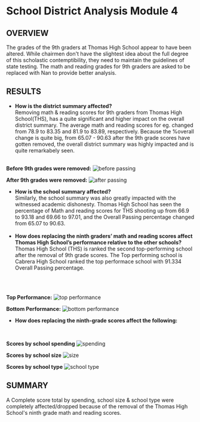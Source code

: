 # School District Analysis Module 4

## OVERVIEW
The grades of the 9th graders at Thomas High School appear to have been altered. While chairmen don't have the slightest idea about the full degree of this scholastic contemptibility, they need to maintain the guidelines of state testing. The math and reading grades for 9th graders are asked to be replaced with Nan to provide better analysis.

## RESULTS
<ul><li><b>How is the district summary affected?</b></li>
Removing math & reading scores for 9th graders from Thomas High School(THS), has a quite significant and higher impact on the overall district summary. The  average math and reading scores for eg. changed from 78.9 to 83.35 and 81.9 to 83.89, respectively. Because the %overall change is quite big, from 65.07 - 90.63 after the 9th grade scores have gotten removed, the overall district summary was highly impacted and is quite remarkabely seen.<br/><br/></ul>

<b>Before 9th grades were removed:</b>
![before passing](https://user-images.githubusercontent.com/86158802/126928829-5ce2db2a-4f9d-4875-ac55-f263dd7007c7.PNG)

<b>After 9th grades were removed:</b>
![after passing](https://user-images.githubusercontent.com/86158802/126928890-4474d8f0-ce35-45cd-bd0d-aa06a8788a92.PNG)

<ul><li><b>How is the school summary affected?</b></li>
Similarly, the school summary was also greatly impacted with the witnessed academic dishonesty. Thomas High School has seen the percentage of Math and reading scores for THS shooting up from 66.9 to 93.18 and 69.66 to 97.01, and the Overall Passing percentage changed from 65.07 to 90.63.<br/><br/>
<li><b>How does replacing the ninth graders’ math and reading scores affect Thomas High School’s performance relative to the other schools?</b></li>
Thomas High School (THS) is ranked the second top-performing school after the removal of 9th grade scores. The Top performing school is Cabrera High School ranked the top performace school with 91.334 Overall Passing percentage.</ul><br/><br/>

<b>Top Performance:</b>
![top performance](https://user-images.githubusercontent.com/86158802/126929476-61902faf-d5c3-4cf0-bd5c-8f5d8ed5f70b.PNG)

<b>Bottom Performance: </b>
![bottom performance](https://user-images.githubusercontent.com/86158802/126929487-a95b772c-3b09-4180-9016-1ffaa87dbbc0.PNG)


<ul><li><b>How does replacing the ninth-grade scores affect the following:</b></li></ul><br/>

<b>Scores by school spending</b>
![spending](https://user-images.githubusercontent.com/86158802/126928120-105e8358-3bcc-444c-8e21-38a74a419960.PNG)

<b>Scores by school size</b>
![size](https://user-images.githubusercontent.com/86158802/126927711-88f1abed-17df-465d-bd39-2b1d522f78e7.PNG)

<b>Scores by school type</b>
![school type](https://user-images.githubusercontent.com/86158802/126928325-993d0c27-7ccc-4cfd-bab9-a403639b32ee.PNG)


## SUMMARY
A Complete score total by spending, school size & school type were completely affected/dropped because of the removal of the Thomas High School's ninth grade math and reading scores.
